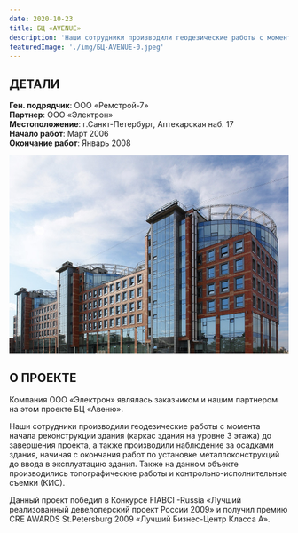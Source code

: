 ```yaml
---
date: 2020-10-23
title: БЦ «AVENUE»
description: 'Наши сотрудники производили геодезические работы с момента начала реконструкции здания до завершения проекта.'
featuredImage: './img/БЦ-AVENUE-0.jpeg'
---
```


## ДЕТАЛИ

**Ген. подрядчик**: ООО «Ремстрой-7»  
**Партнер**: ООО «Электрон»  
**Местоположение**: г.Санкт-Петербург, Аптекарская наб. 17  
**Начало работ**: Март 2006  
**Окончание работ**: Январь 2008

![БЦ AVENUE](./img/БЦ-AVENUE-1.jpeg)

## О ПРОЕКТЕ

Компания ООО «Электрон» являлась заказчиком и нашим партнером на этом проекте БЦ «Авеню».

Наши сотрудники производили геодезические работы с момента начала реконструкции здания (каркас здания на уровне 3 этажа) до завершения проекта, а также производили наблюдение за осадками здания, начиная с окончания работ по установке металлоконструкций до ввода в эксплуатацию здания. Также на данном объекте производились топографические работы и контрольно-исполнительные съемки (КИС).

Данный проект победил в Конкурсе FIABCI -Russia «Лучший реализованный девелоперский проект России 2009» и получил премию CRE AWARDS St.Petersburg 2009 «Лучший Бизнес-Центр Класса А».
